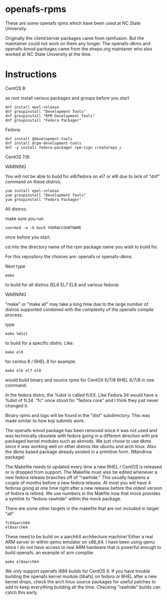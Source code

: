# openafs-rpms

These are some openafs rpms which have been used at NC State University.

Originally the client/server packages came from rpmfusion. But the maintainer 
could not work on them any longer. The openafs-dkms and openafs-kmod packages 
came from the elrepo.org maintaner who also worked at NC State University at 
the time.


# Instructions

CentOS 8:

as root install various packages and groups before you start

```
dnf install epel-release
dnf groupinstall "Development Tools"
dnf groupinstall "RPM Development Tools"
dnf groupinstall "Fedora Packager"
```

Fedora:

```
dnf install @development-tools
dnf install @rpm-development-tools
dnf -y install fedora-packager rpm-sign createrepo_c
```

CentOS 7/6:

WARNING

You will not be able to build for el8/fedora on el7 or el6 due
to lack of "dnf" command on these distros.

```
yum install epel-release
yum groupinstall "Development Tools"
yum groupinstall "Fedora Packager"
```

All distros:

make sure you run

```
usermod -a -G mock YOURACCOUNTNAME
```

once before you start.

cd into the directory name of the rpm package name you wish to build for.

For this repository the choices are: openafs or openafs-dkms

Next type 

```
make
```

to build for all distros (EL6 EL7 EL8 and various fedora)

WARNING

"make" or "make all" may take a long time due to the large number of distros 
supported combined with the complexity of the openafs compile process.

type

```
make %dist
```

to build for a specific distro. Like:

```
make el8
```

for centos 8 / RHEL 8 for example.

```
make el6 el7 el8
```

would build binary and source rpms for CentOS 6/7/8 RHEL 6/7/8 in one command.

In the fedora distro, the %dist is called fcXX. Like Fedora 34 would have a 
%dist of fc34. "fc" once stood for "fedora core" and I think they just never 
changed it.

Binary rpms and logs will be found in the "dist" subdirectory. This was made
similar to how koji submits work.

The openafs-kmod package has been removed since it was not used and was 
technically obsolete with fedora going in a different direction with
pre packaged kernel modules such as akmods. We just chose to use dkms
since it was working well on other distros like ubuntu and arch linux.
Also the dkms based package already existed in a primitive form. (Mandriva 
package)

The Makefile needs to updated every time a new RHEL / CentOS is released or 
is dropped from support. The Makefile must also be edited whenever a new 
fedora release branches off of "rawhide." This usually happens a couple of 
months before a new fedora release. At most you will have 4 fedoras going at
one time right after a new release before the oldest version of fedora is
retired. We use numbers in the Makfile now that mock provides a symlink to
"fedora-rawhide" within the mock package.

There are some other targets in the makefile that are not included in 
target "all"

```
fcXXaarch64
el8aarch64
```

These need to be build on a aarch64 architecture machine! Either a real ARM 
server or within qemu emulator on x86_64. I have been using qemu since I do 
not have access to real ARM hardware that is powerful enough to build openafs. 
an example of arm complile:

```
make el8aarch64
```

We only support openafs i686 builds for CentOS 6. If you have trouble building
the openafs kernel module (libafs) on fedora or RHEL after a new kernel drops, 
check the arch linux source packages for useful patches to add to keep everything 
building all the time. Checking "rawhide" builds can catch this early.

